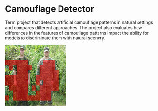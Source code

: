 # Camouflage Detector
Term project that detects artificial camouflage patterns in natural settings and compares different approaches.
The project also evaluates how differences in the features of camouflage patterns impact the ability for models to discriminate them with natural scenery.

<img src="https://github.com/skapura/camouflage-detector/blob/master/cadpat_marpat_output.jpg" width=200 height=200>


